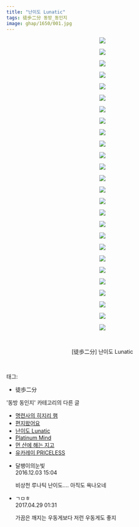 ```yaml
---
title: "난이도 Lunatic"
tags: 徒歩二分 동방_동인지
image: ghap/1650/001.jpg
---
```

<div class="article">
<p style="text-align: center; clear: none; float: none;"><img src="{{ site.nasurl }}/ghap/1650/001.jpg"/></p>
<p style="text-align: center; clear: none; float: none;"><img src="{{ site.nasurl }}/ghap/1650/002.jpg"/></p>
<p style="text-align: center; clear: none; float: none;"><img src="{{ site.nasurl }}/ghap/1650/003.jpg"/></p>
<p style="text-align: center; clear: none; float: none;"><img src="{{ site.nasurl }}/ghap/1650/004.jpg"/></p>
<p style="text-align: center; clear: none; float: none;"><img src="{{ site.nasurl }}/ghap/1650/005.jpg"/></p>
<p style="text-align: center; clear: none; float: none;"><img src="{{ site.nasurl }}/ghap/1650/006.jpg"/></p>
<p style="text-align: center; clear: none; float: none;"><img src="{{ site.nasurl }}/ghap/1650/007.jpg"/></p>
<p style="text-align: center; clear: none; float: none;"><img src="{{ site.nasurl }}/ghap/1650/008.jpg"/></p>
<p style="text-align: center; clear: none; float: none;"><img src="{{ site.nasurl }}/ghap/1650/009.jpg"/></p>
<p style="text-align: center; clear: none; float: none;"><img src="{{ site.nasurl }}/ghap/1650/010.jpg"/></p>
<p style="text-align: center; clear: none; float: none;"><img src="{{ site.nasurl }}/ghap/1650/011.jpg"/></p>
<p style="text-align: center; clear: none; float: none;"><img src="{{ site.nasurl }}/ghap/1650/012.jpg"/></p>
<p style="text-align: center; clear: none; float: none;"><img src="{{ site.nasurl }}/ghap/1650/013.jpg"/></p>
<p style="text-align: center; clear: none; float: none;"><img src="{{ site.nasurl }}/ghap/1650/014.jpg"/></p>
<p style="text-align: center; clear: none; float: none;"><img src="{{ site.nasurl }}/ghap/1650/015.jpg"/></p>
<p style="text-align: center; clear: none; float: none;"><img src="{{ site.nasurl }}/ghap/1650/016.jpg"/></p>
<p style="text-align: center; clear: none; float: none;"><img src="{{ site.nasurl }}/ghap/1650/017.jpg"/></p>
<p style="text-align: center; clear: none; float: none;"><img src="{{ site.nasurl }}/ghap/1650/018.jpg"/></p>
<p style="text-align: center; clear: none; float: none;"><img src="{{ site.nasurl }}/ghap/1650/019.jpg"/></p>
<p style="text-align: center; clear: none; float: none;"><img src="{{ site.nasurl }}/ghap/1650/020.jpg"/></p>
<p style="text-align: center; clear: none; float: none;"><img src="{{ site.nasurl }}/ghap/1650/021.jpg"/></p>
<p style="text-align: center; clear: none; float: none;"><img src="{{ site.nasurl }}/ghap/1650/022.jpg"/></p>
<p style="text-align: center; clear: none; float: none;"><img src="{{ site.nasurl }}/ghap/1650/023.jpg"/></p>
<p style="text-align: center; clear: none; float: none;"><img src="{{ site.nasurl }}/ghap/1650/024.jpg"/></p>
<p style="text-align: center; clear: none; float: none;"><img src="{{ site.nasurl }}/ghap/1650/025.jpg"/></p>
<p style="text-align: center; clear: none; float: none;"><img src="{{ site.nasurl }}/ghap/1650/026.jpg"/></p>
<p style="text-align: center; clear: none; float: none;"><br/></p>
<p style="text-align: center; clear: none; float: none;">[徒歩二分] 난이도 Lunatic</p>
<p><br/></p>
</div><div class="tagTrail">
<p>태그: </p>
<ul>
<li>徒歩二分</li>
</ul>
</div><div class="another">
<p>'동방 동인지' 카테고리의 다른 글</p>
<ul>
<li><a href="/2016-08-17-ghap_1652">명련사의 히지리 햄</a></li>
<li><a href="/2016-08-17-ghap_1651">편지왔어요</a></li>
<li><a href="/2016-08-17-ghap_1650">난이도 Lunatic</a></li>
<li><a href="/2016-08-17-ghap_1648">Platinum Mind</a></li>
<li><a href="/2016-08-17-ghap_1647">먼 산에 해는 지고</a></li>
<li><a href="/2016-08-17-ghap_1642">유카레이 PRICELESS</a></li>
</ul>
</div><div class="cb_module cb_fluid">
<div class="cb_wrt cb_profile">
<div class="comment">
<ul>
<li class="cb_thumb_off" id="comment14862141">
<div class="cb_comment_area">
<div class="cb_info_area">
<div class="cb_section">
<span class="cb_nick_name">달팽이의눈빛</span>
</div>
<div class="cb_section">
<span class="cb_date">2016.12.03 15:04 </span>
</div>
</div>
<div class="cb_dsc_comment">
<p class="cb_dsc">
											비상천 루나틱 난이도.... 아직도 욕나오네 
										</p>
</div>
</div></li>
<li class="cb_thumb_off" id="comment14976821">
<div class="cb_comment_area">
<div class="cb_info_area">
<div class="cb_section">
<span class="cb_nick_name">ㄱㅁㅎ</span>
</div>
<div class="cb_section">
<span class="cb_date">2017.04.29 01:31 </span>
</div>
</div>
<div class="cb_dsc_comment">
<p class="cb_dsc">
											가끔은 깨지는 우동게보다 저런 우동게도 좋지
										</p>
</div>
</div></li>
</ul>
</div>
</div><!-- commentList close -->
</div>